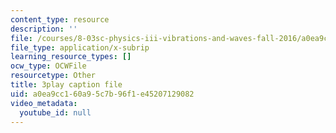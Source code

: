 ```yaml
---
content_type: resource
description: ''
file: /courses/8-03sc-physics-iii-vibrations-and-waves-fall-2016/a0ea9cc160a95c7b96f1e45207129082_sBKHUPDUI1o.vtt
file_type: application/x-subrip
learning_resource_types: []
ocw_type: OCWFile
resourcetype: Other
title: 3play caption file
uid: a0ea9cc1-60a9-5c7b-96f1-e45207129082
video_metadata:
  youtube_id: null
---
```

